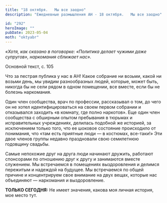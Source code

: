 ```yaml
---
title: "18 октября.   Мы все заодно"
description: "Ежедневные размышления АН - 18 октября.   Мы все заодно"

id: "292"
heroImage: ""
pubDate: 2023-05-04
moth: "oktyabr"
---
```


_«Хотя, как сказано в поговорке: «Политика делает чужими даже супругов»,
наркомания сближает нас»._

Основной текст, с. 105

Что за пестрая публика у нас в АН! Какое собрание ни возьми, какой ни возьми
день, мы увидим разнообразных людей, которые, может быть, никогда бы не сели
рядом в одном помещении, все вместе, если бы не болезнь наркомания.

Один член сообщества, врач по профессии, рассказывал о том, до чего он не
хотел идентифицироваться на своем первом собрании и отказывался заходить «в
комнату, где полно наркотов». Еще один член сообщества с обширным опытом
пребывания в тюрьмах и исправительных учреждениях, делилась подобной же
историей, за исключением только того, что ее шоковое состояние происходило от
понимания, что «там есть приятные люди — в костюмах, все-таки!» Эти двое
членов группы недавно праздновали свою семилетнюю годовщину свадьбы.

Самые непохожие друг на друга люди начинают дружить, работают спонсорами по
отношению друг к другу и занимаются вместе служением. Мы встречаемся в
помещениях выздоровления и делимся пережитым и надеждой на будущее. Мы
встречаемся по общей причине и концентрируем свое внимание на двух вещах,
которые нас объединяют — наркомания и выздоровление.

**ТОЛЬКО СЕГОДНЯ:** Не имеет значения, какова моя личная история, мое место
тут.
